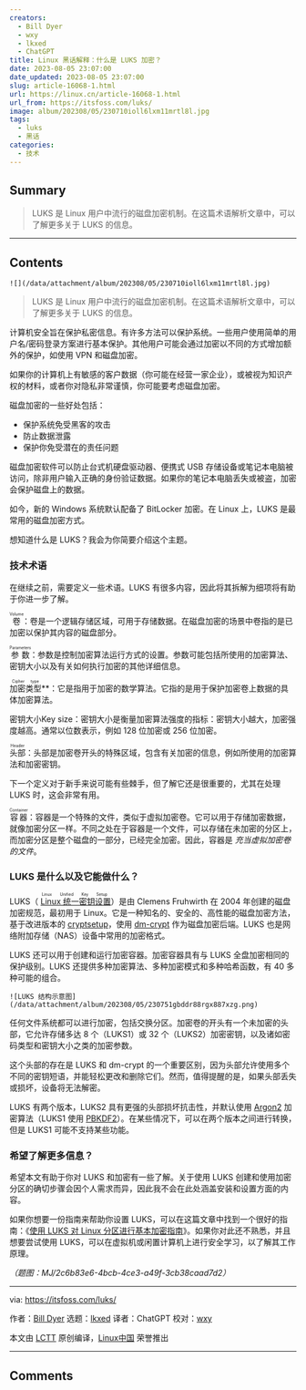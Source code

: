```yaml
---
creators:
  - Bill Dyer
  - wxy
  - lkxed
  - ChatGPT
title: Linux 黑话解释：什么是 LUKS 加密？
date: 2023-08-05 23:07:00
date_updated: 2023-08-05 23:07:00
slug: article-16068-1.html
url: https://linux.cn/article-16068-1.html
url_from: https://itsfoss.com/luks/
image: album/202308/05/230710ioll6lxm11mrtl8l.jpg
tags:
  - luks
  - 黑话
categories:
  - 技术
---
```


## Summary

> LUKS 是 Linux 用户中流行的磁盘加密机制。在这篇术语解析文章中，可以了解更多关于 LUKS 的信息。

***

<!-- more -->

## Contents

`![](/data/attachment/album/202308/05/230710ioll6lxm11mrtl8l.jpg)`

> 
> LUKS 是 Linux 用户中流行的磁盘加密机制。在这篇术语解析文章中，可以了解更多关于 LUKS 的信息。
> 
> 
> 

计算机安全旨在保护私密信息。有许多方法可以保护系统。一些用户使用简单的用户名/密码登录方案进行基本保护。其他用户可能会通过加密以不同的方式增加额外的保护，如使用 VPN 和磁盘加密。

如果你的计算机上有敏感的客户数据（你可能在经营一家企业），或被视为知识产权的材料，或者你对隐私非常谨慎，你可能要考虑磁盘加密。

磁盘加密的一些好处包括：

* 保护系统免受黑客的攻击
* 防止数据泄露
* 保护你免受潜在的责任问题

磁盘加密软件可以防止台式机硬盘驱动器、便携式 USB 存储设备或笔记本电脑被访问，除非用户输入正确的身份验证数据。如果你的笔记本电脑丢失或被盗，加密会保护磁盘上的数据。

如今，新的 Windows 系统默认配备了 BitLocker 加密。在 Linux 上，LUKS 是最常用的磁盘加密方式。

想知道什么是 LUKS？我会为你简要介绍这个主题。

### 技术术语

在继续之前，需要定义一些术语。LUKS 有很多内容，因此将其拆解为细项将有助于你进一步了解。

<ruby> 卷 <rt>  Volume </rt></ruby>：卷是一个逻辑存储区域，可用于存储数据。在磁盘加密的场景中卷指的是已加密以保护其内容的磁盘部分。

<ruby> 参数 <rt>  Parameters </rt></ruby>：参数是控制加密算法运行方式的设置。参数可能包括所使用的加密算法、密钥大小以及有关如何执行加密的其他详细信息。

<ruby> 加密类型 <rt>  Cipher type </rt></ruby>\*\*：它是指用于加密的数学算法。它指的是用于保护加密卷上数据的具体加密算法。

密钥大小Key size：密钥大小是衡量加密算法强度的指标：密钥大小越大，加密强度越高。通常以位数表示，例如 128 位加密或 256 位加密。

<ruby> 头部 <rt>  Header </rt></ruby>：头部是加密卷开头的特殊区域，包含有关加密的信息，例如所使用的加密算法和加密密钥。

下一个定义对于新手来说可能有些棘手，但了解它还是很重要的，尤其在处理 LUKS 时，这会非常有用。

<ruby> 容器 <rt>  Container </rt></ruby>：容器是一个特殊的文件，类似于虚拟加密卷。它可以用于存储加密数据，就像加密分区一样。不同之处在于容器是一个文件，可以存储在未加密的分区上，而加密分区是整个磁盘的一部分，已经完全加密。因此，容器是 *充当虚拟加密卷的文件*。

### LUKS 是什么以及它能做什么？

LUKS（<ruby> <a href="https://en.wikipedia.org/wiki/Linux_Unified_Key_Setup?ref=its-foss">  Linux 统一密钥设置 </a> <rt>  Linux Unified Key Setup </rt></ruby>）是由 Clemens Fruhwirth 在 2004 年创建的磁盘加密规范，最初用于 Linux。它是一种知名的、安全的、高性能的磁盘加密方法，基于改进版本的 [cryptsetup](https://www.tutorialspoint.com/unix_commands/cryptsetup.htm?ref=its-foss)，使用 [dm-crypt](https://www.kernel.org/doc/html/latest/admin-guide/device-mapper/dm-crypt.html?ref=its-foss) 作为磁盘加密后端。LUKS 也是网络附加存储（NAS）设备中常用的加密格式。

LUKS 还可以用于创建和运行加密容器。加密容器具有与 LUKS 全盘加密相同的保护级别。LUKS 还提供多种加密算法、多种加密模式和多种哈希函数，有 40 多种可能的组合。

`![LUKS 结构示意图](/data/attachment/album/202308/05/230751gbddr88rgx887xzg.png)`

任何文件系统都可以进行加密，包括交换分区。加密卷的开头有一个未加密的头部，它允许存储多达 8 个（LUKS1）或 32 个（LUKS2）加密密钥，以及诸如密码类型和密钥大小之类的加密参数。

这个头部的存在是 LUKS 和 dm-crypt 的一个重要区别，因为头部允许使用多个不同的密钥短语，并能轻松更改和删除它们。然而，值得提醒的是，如果头部丢失或损坏，设备将无法解密。

LUKS 有两个版本，LUKS2 具有更强的头部损坏抗击性，并默认使用 [Argon2](https://www.argon2.com/?ref=its-foss) 加密算法（LUKS1 使用 [PBKDF2](https://en.wikipedia.org/wiki/PBKDF2?ref=its-foss)）。在某些情况下，可以在两个版本之间进行转换，但是 LUKS1 可能不支持某些功能。

### 希望了解更多信息？

希望本文有助于你对 LUKS 和加密有一些了解。关于使用 LUKS 创建和使用加密分区的确切步骤会因个人需求而异，因此我不会在此处涵盖安装和设置方面的内容。

如果你想要一份指南来帮助你设置 LUKS，可以在这篇文章中找到一个很好的指南：《[使用 LUKS 对 Linux 分区进行基本加密指南](https://linuxconfig.org/basic-guide-to-encrypting-linux-partitions-with-luks?ref=its-foss)》。如果你对此还不熟悉，并且想要尝试使用 LUKS，可以在虚拟机或闲置计算机上进行安全学习，以了解其工作原理。

*（题图：MJ/2c6b83e6-4bcb-4ce3-a49f-3cb38caad7d2）*

---

via: <https://itsfoss.com/luks/>

作者：[Bill Dyer](https://itsfoss.com/author/bill/) 选题：[lkxed](https://github.com/lkxed/) 译者：ChatGPT 校对：[wxy](https://github.com/wxy)

本文由 [LCTT](https://github.com/LCTT/TranslateProject) 原创编译，[Linux中国](https://linux.cn/) 荣誉推出

***

## Comments

